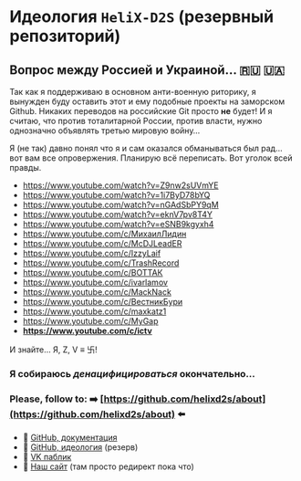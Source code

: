 # Идеология `HeliX-D2S` (резервный репозиторий)

## Вопрос между Россией и Украиной… 🇷🇺 🇺🇦

  Так как я поддерживаю в основном анти-военную риторику, я вынужден буду оставить этот и ему подобные проекты на заморском Github. Никаких переводов на российские Git просто **не** будет! И я считаю, что против тоталитарной России, против власти, нужно однозначно объявлять третью мировую войну…
  
  Я (не так) давно понял что я и сам оказался обманываться был рад… вот вам все опровержения. Планирую всё переписать. Вот уголок всей правды. 
  
  - https://www.youtube.com/watch?v=Z9nw2sUVmYE
  - https://www.youtube.com/watch?v=1i7ByD78bYQ
  - https://www.youtube.com/watch?v=nGAdSbPY9qM
  - https://www.youtube.com/watch?v=eknV7pv8T4Y
  - https://www.youtube.com/watch?v=eSNB9kgyxh4
  - https://www.youtube.com/c/МихаилЛидин
  - https://www.youtube.com/c/McDJLeadER
  - https://www.youtube.com/c/IzzyLaif
  - https://www.youtube.com/c/TrashRecord
  - https://www.youtube.com/c/ВОТТАК
  - https://www.youtube.com/c/ivarlamov
  - https://www.youtube.com/c/MackNack
  - https://www.youtube.com/c/ВестникБури
  - https://www.youtube.com/c/maxkatz1
  - https://www.youtube.com/c/MyGap
  - **https://www.youtube.com/c/ictv**
  
  И знайте… Я, Z, V ≡ 卐!

### Я собираюсь ***денацифицироваться*** окончательно…

### Please, follow to: ➡️ [https://github.com/helixd2s/about](https://github.com/helixd2s/about) ⬅️
 
  - 👑 [GitHub, документация](https://github.com/helixd2s/about)
  - 🥀 [GitHub, идеология](https://github.com/helixd2s/core) (резерв)
  - 🥀 [VK паблик](https://vk.com/helixd2s)
  - 🥀 [Наш сайт](http://core.helixd2s.su/) (там просто редирект пока что)

